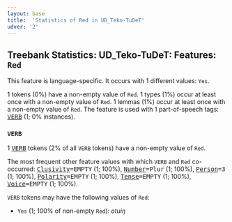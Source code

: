 ```yaml
---
layout: base
title:  'Statistics of Red in UD_Teko-TuDeT'
udver: '2'
---
```


## Treebank Statistics: UD_Teko-TuDeT: Features: `Red`

This feature is language-specific.
It occurs with 1 different values: `Yes`.

1 tokens (0%) have a non-empty value of `Red`.
1 types (1%) occur at least once with a non-empty value of `Red`.
1 lemmas (1%) occur at least once with a non-empty value of `Red`.
The feature is used with 1 part-of-speech tags: <tt><a href="eme_tudet-pos-VERB.html">VERB</a></tt> (1; 0% instances).

### `VERB`

1 <tt><a href="eme_tudet-pos-VERB.html">VERB</a></tt> tokens (2% of all `VERB` tokens) have a non-empty value of `Red`.

The most frequent other feature values with which `VERB` and `Red` co-occurred: <tt><a href="eme_tudet-feat-Clusivity.html">Clusivity</a></tt><tt>=EMPTY</tt> (1; 100%), <tt><a href="eme_tudet-feat-Number.html">Number</a></tt><tt>=Plur</tt> (1; 100%), <tt><a href="eme_tudet-feat-Person.html">Person</a></tt><tt>=3</tt> (1; 100%), <tt><a href="eme_tudet-feat-Polarity.html">Polarity</a></tt><tt>=EMPTY</tt> (1; 100%), <tt><a href="eme_tudet-feat-Tense.html">Tense</a></tt><tt>=EMPTY</tt> (1; 100%), <tt><a href="eme_tudet-feat-Voice.html">Voice</a></tt><tt>=EMPTY</tt> (1; 100%).

`VERB` tokens may have the following values of `Red`:

* `Yes` (1; 100% of non-empty `Red`): <em>otuiŋ</em>

